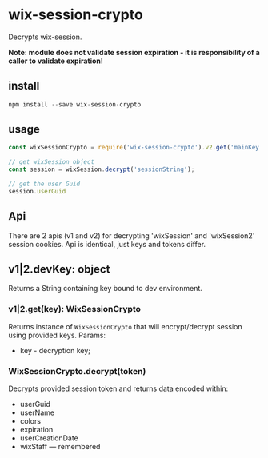 # wix-session-crypto

Decrypts wix-session.

**Note: module does not validate session expiration - it is responsibility of a caller to validate expiration!**

## install

```js
npm install --save wix-session-crypto
```

## usage

```js
const wixSessionCrypto = require('wix-session-crypto').v2.get('mainKey');

// get wixSession object
const session = wixSession.decrypt('sessionString');

// get the user Guid
session.userGuid
```

## Api

There are 2 apis (v1 and v2) for decrypting 'wixSession' and 'wixSession2' session cookies. Api is identical, just keys and tokens differ.

## v1|2.devKey: object
Returns a String containing key bound to dev environment.

### v1|2.get(key): WixSessionCrypto
Returns instance of `WixSessionCrypto` that will encrypt/decrypt session using provided keys. Params:
 - key - decryption key;

### WixSessionCrypto.decrypt(token)
Decrypts provided session token and returns data encoded within:
- userGuid
- userName
- colors
- expiration
- userCreationDate
- wixStaff
— remembered